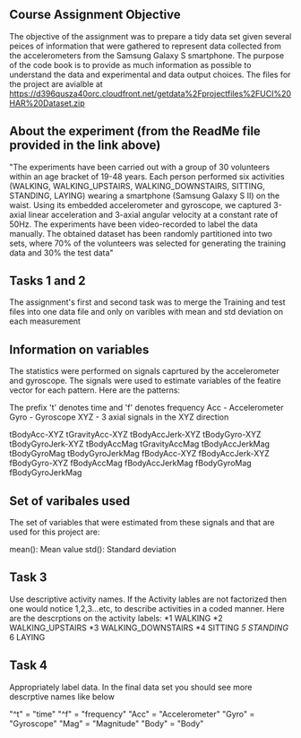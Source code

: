 ## Course Assignment Objective
The objective of the assignment was to prepare a tidy data set given several peices of information that were gathered to represent data collected from the accelerometers from the Samsung Galaxy S smartphone. The purpose of the code book is to provide as much information as possible to understand the data and experimental and data output choices. The files for the project are avialble at https://d396qusza40orc.cloudfront.net/getdata%2Fprojectfiles%2FUCI%20HAR%20Dataset.zip

## About the experiment (from the ReadMe file provided in the link above)
"The experiments have been carried out with a group of 30 volunteers within an age bracket of 19-48 years. Each person performed six activities (WALKING, WALKING_UPSTAIRS, WALKING_DOWNSTAIRS, SITTING, STANDING, LAYING) wearing a smartphone (Samsung Galaxy S II) on the waist. Using its embedded accelerometer and gyroscope, we captured 3-axial linear acceleration and 3-axial angular velocity at a constant rate of 50Hz. The experiments have been video-recorded to label the data manually. The obtained dataset has been randomly partitioned into two sets, where 70% of the volunteers was selected for generating the training data and 30% the test data"

## Tasks 1 and 2
The assignment's first  and second task was to merge the Training and test files into one data file and only on varibles with mean and std deviation on each measurement

## Information on variables
The statistics were performed on signals caprtured by the accelerometer and gyroscope. The signals were used to estimate variables of the featire vector for each pattern. Here are the patterns:

The prefix 't' denotes time and 'f' denotes frequency
Acc - Accelerometer
Gyro - Gyroscope
XYZ - 3 axial signals in the XYZ direction

tBodyAcc-XYZ
tGravityAcc-XYZ
tBodyAccJerk-XYZ
tBodyGyro-XYZ
tBodyGyroJerk-XYZ
tBodyAccMag
tGravityAccMag
tBodyAccJerkMag
tBodyGyroMag
tBodyGyroJerkMag
fBodyAcc-XYZ
fBodyAccJerk-XYZ
fBodyGyro-XYZ
fBodyAccMag
fBodyAccJerkMag
fBodyGyroMag
fBodyGyroJerkMag

## Set of varibales used
The set of variables that were estimated from these signals and that are used for this project are: 

mean(): Mean value
std(): Standard deviation

## Task 3
Use descriptive activity names. If the Activity lables are not factorized then one would notice 1,2,3...etc, to describe activities in a coded manner. Here are the descrptions on the activity labels:
*1 WALKING
*2 WALKING_UPSTAIRS
*3 WALKING_DOWNSTAIRS
*4 SITTING
*5 STANDING*
6 LAYING

## Task 4
Appropriately label data. In the final data set you should see more descrptive names like below

"^t" = "time"
"^f" = "frequency"
"Acc" = "Accelerometer"
"Gyro" = "Gyroscope"
"Mag" = "Magnitude"
"Body" = "Body"



